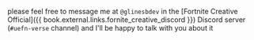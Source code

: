 please feel free to message me at `@glinesbdev` in the [Fortnite Creative Official]({{ book.external.links.fornite_creative_discord }}) Discord server (`#uefn-verse` channel) and I'll be happy to talk with you about it

